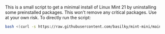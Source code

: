 This is a small script to get a minimal install of Linux Mint 21 by uninstalling some preinstalled packages. This won't remove any critical packages. Use at your own risk. To directly run the script:

``` sh
bash <(curl -s https://raw.githubusercontent.com/basilky/mint-mini/main/apt-remove.sh)
```